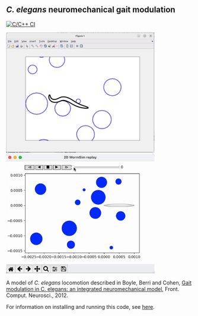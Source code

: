 ## *C. elegans* neuromechanical gait modulation

[![C/C++ CI](https://github.com/OpenSourceBrain/CelegansNeuromechanicalGaitModulation/actions/workflows/build.yml/badge.svg)](https://github.com/OpenSourceBrain/CelegansNeuromechanicalGaitModulation/actions/workflows/build.yml)

<img width="400" alt="MatlabView" src="images/MatlabView.png"/>&nbsp;&nbsp;&nbsp;<img width="400" alt="PythonView" src="images/Replay.gif"/>


A model of <i>C. elegans</i> locomotion described in Boyle, Berri and Cohen, [Gait modulation in C. elegans: an integrated neuromechanical model](http://www.frontiersin.org/Computational_Neuroscience/10.3389/fncom.2012.00010/abstract), Front. Comput. Neurosci., 2012.

For information on installing and running this code, see [here](https://github.com/OpenSourceBrain/CelegansNeuromechanicalGaitModulation/tree/master/WormSim).


